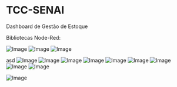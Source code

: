 # TCC-SENAI
Dashboard de Gestão de Estoque

Bibliotecas Node-Red:

![Image](https://github.com/user-attachments/assets/dc9cd60b-f142-4d28-9ebf-e92a5893e82a)
![Image](https://github.com/user-attachments/assets/99b114b0-da45-45be-9351-5c375865ee06)
![Image](https://github.com/user-attachments/assets/34559160-3c3f-4549-b7b1-b58c2ad069c2)

asd
![Image](https://github.com/user-attachments/assets/6f34e4fe-acd3-43b7-83a1-c963d53b7f74)
![Image](https://github.com/user-attachments/assets/9daee82f-f26b-4d92-8404-36c707305c33)
![Image](https://github.com/user-attachments/assets/1dcf3c09-180c-49e0-bd78-eba231a75062)
![Image](https://github.com/user-attachments/assets/637ca21d-721c-4806-ad4a-9e7807220015)
![Image](https://github.com/user-attachments/assets/87b1dabe-e3a0-46d9-9a6b-d14bf59a5c43)
![Image](https://github.com/user-attachments/assets/1d1a4897-6e2f-458f-acf2-eaa07789bad9)
![Image](https://github.com/user-attachments/assets/20853aa5-734a-46a0-b369-c00609025051)
![Image](https://github.com/user-attachments/assets/fd90ecb7-3336-4167-abbf-3933b666a559)
![Image](https://github.com/user-attachments/assets/0e511f76-6aa2-4bf3-ad21-c60cc05c1a78)

![Image](https://github.com/user-attachments/assets/9b263c46-78fa-496f-890f-7bbadfe4419a)
